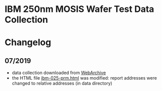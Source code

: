 # IBM 250nm MOSIS Wafer Test Data Collection
 
# Changelog

## 07/2019
  * data collection downloaded from [WebArchive](https://web.archive.org/web/20110909162138/http://www.mosis.com/Technical/Testdata/ibm-025-prm.html)
  * the HTML file [ibm-025-prm.html](ibm-025-prm.html) was modified: report addresses were changed to relative addresses (in data directory)

